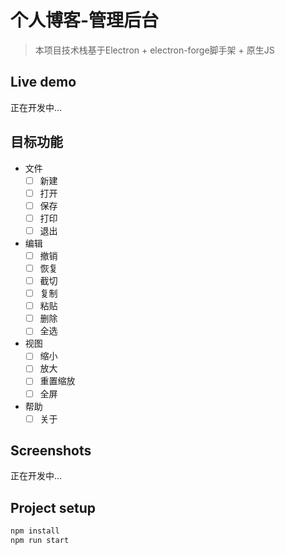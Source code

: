 # 个人博客-管理后台

> 本项目技术栈基于Electron + electron-forge脚手架 + 原生JS

## Live demo
正在开发中...


<!-- [个人博客](https://armour.github.io/vue-typescript-admin-template) -->

## 目标功能

- 文件
  - [ ] 新建
  - [ ] 打开
  - [ ] 保存
  - [ ] 打印
  - [ ] 退出
- 编辑
  - [ ] 撤销
  - [ ] 恢复
  - [ ] 截切
  - [ ] 复制
  - [ ] 粘贴
  - [ ] 删除
  - [ ] 全选

- 视图
  - [ ] 缩小
  - [ ] 放大
  - [ ] 重置缩放
  - [ ] 全屏

- 帮助
  - [ ] 关于

## Screenshots
正在开发中...

## Project setup

```bash
npm install
npm run start
```
